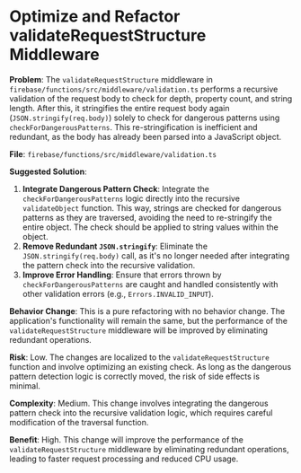 # Optimize and Refactor validateRequestStructure Middleware

**Problem**: The `validateRequestStructure` middleware in `firebase/functions/src/middleware/validation.ts` performs a recursive validation of the request body to check for depth, property count, and string length. After this, it stringifies the entire request body again (`JSON.stringify(req.body)`) solely to check for dangerous patterns using `checkForDangerousPatterns`. This re-stringification is inefficient and redundant, as the body has already been parsed into a JavaScript object.

**File**: `firebase/functions/src/middleware/validation.ts`

**Suggested Solution**:
1. **Integrate Dangerous Pattern Check**: Integrate the `checkForDangerousPatterns` logic directly into the recursive `validateObject` function. This way, strings are checked for dangerous patterns as they are traversed, avoiding the need to re-stringify the entire object. The check should be applied to string values within the object.
2. **Remove Redundant `JSON.stringify`**: Eliminate the `JSON.stringify(req.body)` call, as it's no longer needed after integrating the pattern check into the recursive validation.
3. **Improve Error Handling**: Ensure that errors thrown by `checkForDangerousPatterns` are caught and handled consistently with other validation errors (e.g., `Errors.INVALID_INPUT`).

**Behavior Change**: This is a pure refactoring with no behavior change. The application's functionality will remain the same, but the performance of the `validateRequestStructure` middleware will be improved by eliminating redundant operations.

**Risk**: Low. The changes are localized to the `validateRequestStructure` function and involve optimizing an existing check. As long as the dangerous pattern detection logic is correctly moved, the risk of side effects is minimal.

**Complexity**: Medium. This change involves integrating the dangerous pattern check into the recursive validation logic, which requires careful modification of the traversal function.

**Benefit**: High. This change will improve the performance of the `validateRequestStructure` middleware by eliminating redundant operations, leading to faster request processing and reduced CPU usage.
